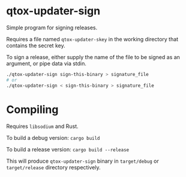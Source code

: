 # qtox-updater-sign

Simple program for signing releases.

Requires a file named `qtox-updater-skey` in the working directory that
contains the secret key.

To sign a release, either supply the name of the file to be signed as an
argument, or pipe data via stdin.

```bash
./qtox-updater-sign sign-this-binary > signature_file
# or
./qtox-updater-sign < sign-this-binary > signature_file
```

# Compiling

Requires `libsodium` and Rust.

To build a debug version: `cargo build`

To build a release version: `cargo build --release`

This will produce `qtox-updater-sign` binary in `target/debug` or
`target/release` directory respectively.
